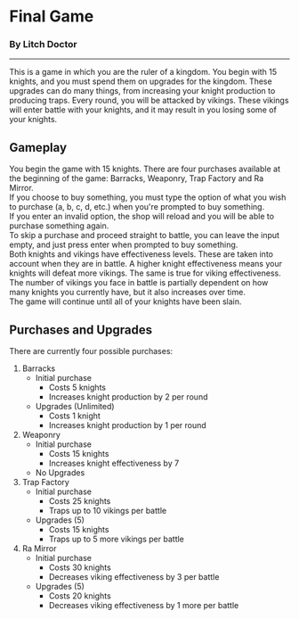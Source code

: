 # Final Game

### By Litch Doctor

---

This is a game in which you are the ruler of a kingdom. You begin with 15 knights, and you must spend them on upgrades for the kingdom. These upgrades can do many things, from increasing your knight production to producing traps. Every round, you will be attacked by vikings. These vikings will enter battle with your knights, and it may result in you losing some of your knights.

## Gameplay

You begin the game with 15 knights. There are four purchases available at the beginning of the game: Barracks, Weaponry, Trap Factory and Ra Mirror.  
If you choose to buy something, you must type the option of what you wish to purchase (a, b, c, d, etc.) when you're prompted to buy something.  
If you enter an invalid option, the shop will reload and you will be able to purchase something again.  
To skip a purchase and proceed straight to battle, you can leave the input empty, and just press enter when prompted to buy something.  
Both knights and vikings have effectiveness levels. These are taken into account when they are in battle. A higher knight effectiveness means your knights will defeat more vikings. The same is true for viking effectiveness.  
The number of vikings you face in battle is partially dependent on how many knights you currently have, but it also increases over time.  
The game will continue until all of your knights have been slain.

## Purchases and Upgrades

There are currently four possible purchases:

1. Barracks
    - Initial purchase
        - Costs 5 knights
        - Increases knight production by 2 per round
    - Upgrades (Unlimited)
        - Costs 1 knight
        - Increases knight production by 1 per round
2. Weaponry
    - Initial purchase
        - Costs 15 knights
        - Increases knight effectiveness by 7
    - No Upgrades
3. Trap Factory
    - Initial purchase
        - Costs 25 knights
        - Traps up to 10 vikings per battle
    - Upgrades (5)
        - Costs 15 knights
        - Traps up to 5 more vikings per battle
4. Ra Mirror
    - Initial purchase
        - Costs 30 knights
        - Decreases viking effectiveness by 3 per battle
    - Upgrades (5)
        - Costs 20 knights
        - Decreases viking effectiveness by 1 more per battle
